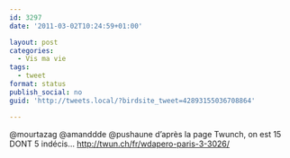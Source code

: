 ```yaml
---
id: 3297
date: '2011-03-02T10:24:59+01:00'

layout: post
categories:
  - Vis ma vie
tags:
  - tweet
format: status
publish_social: no
guid: 'http://tweets.local/?birdsite_tweet=42893155036708864'

---
```


@mourtazag @amanddde @pushaune d’après la page Twunch, on est 15 DONT 5 indécis… http://twun.ch/fr/wdapero-paris-3-3026/